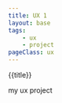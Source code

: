 ```yaml
---
title: UX 1 
layout: base
tags: 
    - ux
    - project
pageClass: ux
---
```

{{title}}

my ux project
